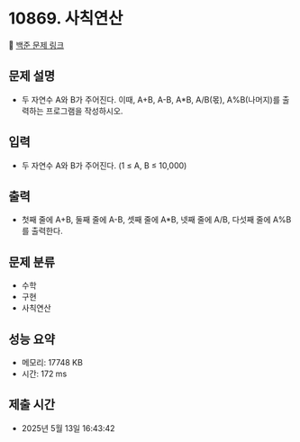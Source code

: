 # 10869. 사칙연산
🔗 [백준 문제 링크](https://www.acmicpc.net/problem/10869)

## 문제 설명
- 두 자연수 A와 B가 주어진다. 이때, A+B, A-B, A*B, A/B(몫), A%B(나머지)를 출력하는 프로그램을 작성하시오. 
## 입력
- 두 자연수 A와 B가 주어진다. (1 ≤ A, B ≤ 10,000)
## 출력
- 첫째 줄에 A+B, 둘째 줄에 A-B, 셋째 줄에 A*B, 넷째 줄에 A/B, 다섯째 줄에 A%B를 출력한다.
## 문제 분류
- 수학
- 구현
- 사칙연산
## 성능 요약
- 메모리: 17748 KB
- 시간: 172 ms
## 제출 시간
- 2025년 5월 13일 16:43:42
